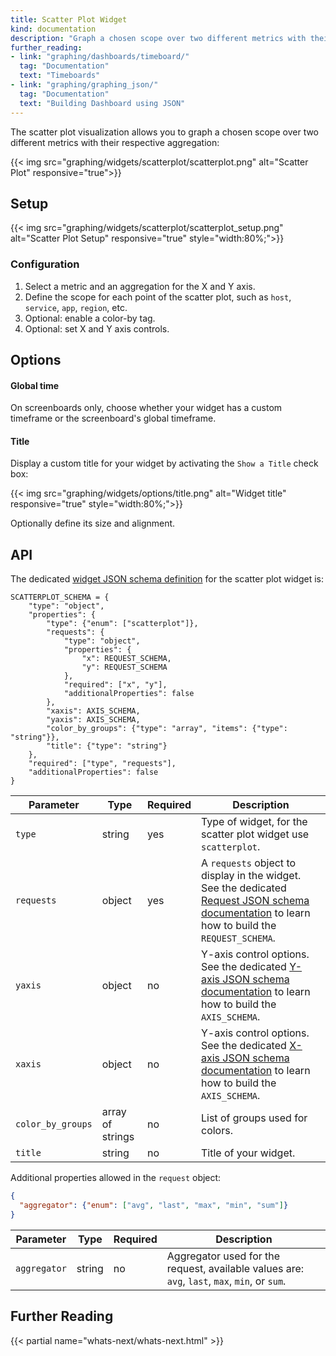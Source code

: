 ```yaml
---
title: Scatter Plot Widget
kind: documentation
description: "Graph a chosen scope over two different metrics with their respective aggregation"
further_reading:
- link: "graphing/dashboards/timeboard/"
  tag: "Documentation"
  text: "Timeboards"
- link: "graphing/graphing_json/"
  tag: "Documentation"
  text: "Building Dashboard using JSON"
---
```


The scatter plot visualization allows you to graph a chosen scope over two different metrics with their respective aggregation:

{{< img src="graphing/widgets/scatterplot/scatterplot.png" alt="Scatter Plot" responsive="true">}}

## Setup

{{< img src="graphing/widgets/scatterplot/scatterplot_setup.png" alt="Scatter Plot Setup" responsive="true" style="width:80%;">}}

### Configuration

1. Select a metric and an aggregation for the X and Y axis.
2. Define the scope for each point of the scatter plot, such as `host`, `service`, `app`, `region`, etc.
3. Optional: enable a color-by tag.
4. Optional: set X and Y axis controls.

## Options

#### Global time

On screenboards only, choose whether your widget has a custom timeframe or the screenboard's global timeframe.

#### Title

Display a custom title for your widget by activating the `Show a Title` check box:

{{< img src="graphing/widgets/options/title.png" alt="Widget title" responsive="true" style="width:80%;">}}

Optionally define its size and alignment.

## API

The dedicated [widget JSON schema definition][1] for the scatter plot widget is:

```text
SCATTERPLOT_SCHEMA = {
    "type": "object",
    "properties": {
        "type": {"enum": ["scatterplot"]},
        "requests": {
            "type": "object",
            "properties": {
                "x": REQUEST_SCHEMA,
                "y": REQUEST_SCHEMA
            },
            "required": ["x", "y"],
            "additionalProperties": false
        },
        "xaxis": AXIS_SCHEMA,
        "yaxis": AXIS_SCHEMA,
        "color_by_groups": {"type": "array", "items": {"type": "string"}},
        "title": {"type": "string"}
    },
    "required": ["type", "requests"],
    "additionalProperties": false
}
```

| Parameter         | Type             | Required | Description                                                                                                                                        |
|-------------------|------------------|----------|----------------------------------------------------------------------------------------------------------------------------------------------------|
| `type`            | string           | yes      | Type of widget, for the scatter plot widget use `scatterplot`.                                                                                     |
| `requests`        | object           | yes      | A `requests` object to display in the widget. See the dedicated [Request JSON schema documentation][2] to learn how to build the `REQUEST_SCHEMA`. |
| `yaxis`           | object           | no       | Y-axis control options. See the dedicated [Y-axis JSON schema documentation][3] to learn how to build the `AXIS_SCHEMA`.                           |
| `xaxis`           | object           | no       | Y-axis control options. See the dedicated [X-axis JSON schema documentation][3] to learn how to build the `AXIS_SCHEMA`.                           |
| `color_by_groups` | array of strings | no       | List of groups used for colors.                                                                                                                    |
| `title`           | string           | no       | Title of your widget.                                                                                                                              |

Additional properties allowed in the `request` object:

```json
{
  "aggregator": {"enum": ["avg", "last", "max", "min", "sum"]}
}
```

| Parameter    | Type   | Required | Description                                                                                   |
|--------------|--------|----------|-----------------------------------------------------------------------------------------------|
| `aggregator` | string | no       | Aggregator used for the request, available values are: `avg`, `last`, `max`, `min`, or `sum`. |

## Further Reading

{{< partial name="whats-next/whats-next.html" >}}

[1]: /graphing/graphing_json/widget_json
[2]: /graphing/graphing_json/request_json
[3]: /graphing/graphing_json/widget_json/#y-axis-schema
